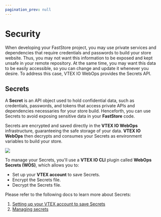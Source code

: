 ```yaml
---
pagination_prev: null
---
```


# Security 

When developing your FastStore project, you may use private services and dependencies that require credentials and passwords to build your store website. Thus, you may not want this information to be exposed and kept unsafe in your remote repository. At the same time, you may want this data to be easily accessible, so you can change and update it whenever you desire. To address this case, VTEX IO WebOps provides the Secrets API.

## Secrets

A **Secret** is an API object used to hold confidential data, such as credentials, passwords, and tokens that access private APIs and dependencies necessaries for your store build. Henceforth, you can use Secrets to avoid exposing sensitive data in your **FastStore** code. 

Secrets are encrypted and saved directly in the **VTEX IO WebOps** infrastructure, guaranteeing the safe storage of your data. **VTEX IO WebOps** then decrypts and consumes your Secrets as environment variables to build your store.

![](/img/how-to-guides/secrets-diagram.png)

To manage your Secrets, you'll use a **VTEX IO CLI** plugin called **WebOps Secrets (WOS)**, which allows you to:
- Set up your **VTEX account** to save Secrets.
- Encrypt the Secrets file.
- Decrypt the Secrets file.

Please refer to the following docs to learn more about Secrets:

1. [Setting up your VTEX account to save Secrets](/how-to-guides/webops/security/setting-up-secrets)
2. [Managing secrets](/how-to-guides/webops/security/managing-secrets)